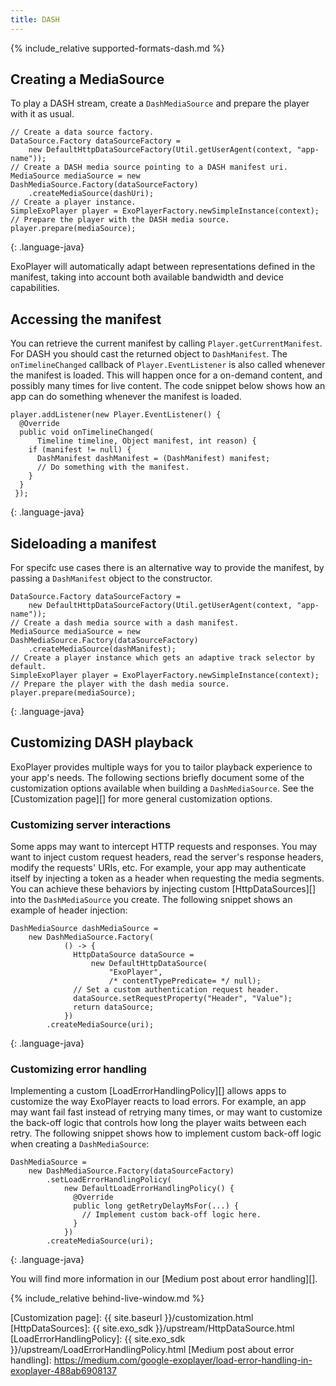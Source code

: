 ```yaml
---
title: DASH
---
```


{% include_relative supported-formats-dash.md %}

## Creating a MediaSource ##

To play a DASH stream, create a `DashMediaSource` and prepare the player with
it as usual.

~~~
// Create a data source factory.
DataSource.Factory dataSourceFactory =
    new DefaultHttpDataSourceFactory(Util.getUserAgent(context, "app-name"));
// Create a DASH media source pointing to a DASH manifest uri.
MediaSource mediaSource = new DashMediaSource.Factory(dataSourceFactory)
    .createMediaSource(dashUri);
// Create a player instance.
SimpleExoPlayer player = ExoPlayerFactory.newSimpleInstance(context);
// Prepare the player with the DASH media source.
player.prepare(mediaSource);
~~~
{: .language-java}

ExoPlayer will automatically adapt between representations defined in the
manifest, taking into account both available bandwidth and device capabilities.

## Accessing the manifest ##

You can retrieve the current manifest by calling `Player.getCurrentManifest`.
For DASH you should cast the returned object to `DashManifest`. The
`onTimelineChanged` callback of `Player.EventListener` is also called whenever
the manifest is loaded. This will happen once for a on-demand content, and
possibly many times for live content. The code snippet below shows how an app
can do something whenever the manifest is loaded.

~~~
player.addListener(new Player.EventListener() {
  @Override
  public void onTimelineChanged(
      Timeline timeline, Object manifest, int reason) {
    if (manifest != null) {
      DashManifest dashManifest = (DashManifest) manifest;
      // Do something with the manifest.
    }
  }
 });
~~~
{: .language-java}

## Sideloading a manifest ##

For specifc use cases there is an alternative way to provide the manifest, by
passing a `DashManifest` object to the constructor.

~~~
DataSource.Factory dataSourceFactory =
    new DefaultHttpDataSourceFactory(Util.getUserAgent(context, "app-name"));
// Create a dash media source with a dash manifest.
MediaSource mediaSource = new DashMediaSource.Factory(dataSourceFactory)
    .createMediaSource(dashManifest);
// Create a player instance which gets an adaptive track selector by default.
SimpleExoPlayer player = ExoPlayerFactory.newSimpleInstance(context);
// Prepare the player with the dash media source.
player.prepare(mediaSource);
~~~
{: .language-java}

## Customizing DASH playback ##

ExoPlayer provides multiple ways for you to tailor playback experience to your
app's needs. The following sections briefly document some of the customization
options available when building a `DashMediaSource`. See the
[Customization page][] for more general customization options.

### Customizing server interactions ###

Some apps may want to intercept HTTP requests and responses. You may want to
inject custom request headers, read the server's response headers, modify the
requests' URIs, etc. For example, your app may authenticate itself by injecting
a token as a header when requesting the media segments. You can achieve these
behaviors by injecting custom [HttpDataSources][] into the `DashMediaSource` you
create. The following snippet shows an example of header injection:

~~~
DashMediaSource dashMediaSource =
    new DashMediaSource.Factory(
            () -> {
              HttpDataSource dataSource =
                  new DefaultHttpDataSource(
                      "ExoPlayer",
                      /* contentTypePredicate= */ null);
              // Set a custom authentication request header.
              dataSource.setRequestProperty("Header", "Value");
              return dataSource;
            })
        .createMediaSource(uri);
~~~
{: .language-java}

### Customizing error handling ###

Implementing a custom [LoadErrorHandlingPolicy][] allows apps to customize the
way ExoPlayer reacts to load errors. For example, an app may want fail fast
instead of retrying many times, or may want to customize the back-off logic that
controls how long the player waits between each retry. The following snippet
shows how to implement custom back-off logic when creating a `DashMediaSource`:

~~~
DashMediaSource =
    new DashMediaSource.Factory(dataSourceFactory)
        .setLoadErrorHandlingPolicy(
            new DefaultLoadErrorHandlingPolicy() {
              @Override
              public long getRetryDelayMsFor(...) {
                // Implement custom back-off logic here.
              }
            })
        .createMediaSource(uri);
~~~
{: .language-java}

You will find more information in our [Medium post about error handling][].

{% include_relative behind-live-window.md %}

[Customization page]: {{ site.baseurl }}/customization.html
[HttpDataSources]: {{ site.exo_sdk }}/upstream/HttpDataSource.html
[LoadErrorHandlingPolicy]: {{ site.exo_sdk }}/upstream/LoadErrorHandlingPolicy.html
[Medium post about error handling]: https://medium.com/google-exoplayer/load-error-handling-in-exoplayer-488ab6908137
